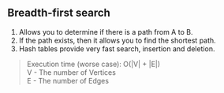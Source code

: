 ## Breadth-first search

1. Allows you to determine if there is a path from A to B.
2. If the path exists, then it allows you to find the shortest path.
3. Hash tables provide very fast search, insertion and deletion.

> Execution time (worse case): O(|V| + |E|)  
V - The number of Vertices  
E - The number of Edges